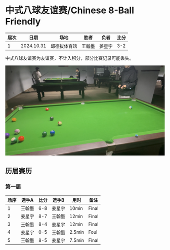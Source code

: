 # 中式八球友谊赛/Chinese 8-Ball Friendly

| 届次 | 日期        | 场地        | 胜者   | 负者    | 比分 |
| ---- | ---------- | ----------- | ------ | ------ | ---- |
| 1    | 2024.10.31 | 邱德拔体育馆 | 王翰墨 | 姜星宇 | 3-2 |

中式八球友谊赛为友谊赛，不计入积分，部分比赛记录可能丢失。

![](./img/chinese_8-ball_friendly.jpg)

## 历届赛历

### 第一届


| 场序 | 选手A  | 比分 | 选手B  | 用时 | 备注 |
| ---- | ------ | ---- | ------ | ---- | ---- |
| 1    | 王翰墨 | 6-8 | 姜星宇 | 10min | Final |
| 2    | 姜星宇 | 8-7 | 王翰墨 | 12min | Final |
| 3    | 王翰墨 | 8-4 | 姜星宇 | 12min | Final |
| 4    | 姜星宇 | 0-5 | 王翰墨 | 2.5min | Foul |
| 5    | 王翰墨 | 8-5 | 姜星宇 | 7.5min | Final |
